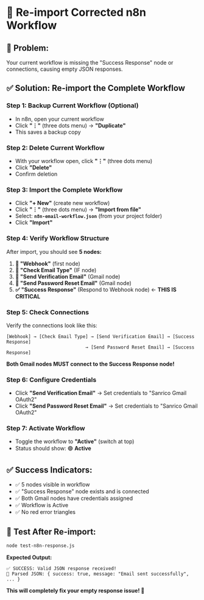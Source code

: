 # 🔄 Re-import Corrected n8n Workflow

## 🎯 **Problem:** 
Your current workflow is missing the "Success Response" node or connections, causing empty JSON responses.

## ✅ **Solution: Re-import the Complete Workflow**

### **Step 1: Backup Current Workflow (Optional)**
- In n8n, open your current workflow
- Click **"⋮"** (three dots menu) → **"Duplicate"** 
- This saves a backup copy

### **Step 2: Delete Current Workflow**
- With your workflow open, click **"⋮"** (three dots menu)
- Click **"Delete"**
- Confirm deletion

### **Step 3: Import the Complete Workflow**
- Click **"+ New"** (create new workflow)
- Click **"⋮"** (three dots menu) → **"Import from file"**
- Select: **`n8n-email-workflow.json`** (from your project folder)
- Click **"Import"**

### **Step 4: Verify Workflow Structure**
After import, you should see **5 nodes:**

1. **🎯 "Webhook"** (first node)
2. **🔀 "Check Email Type"** (IF node)  
3. **📧 "Send Verification Email"** (Gmail node)
4. **🔐 "Send Password Reset Email"** (Gmail node)
5. **✅ "Success Response"** (Respond to Webhook node) ← **THIS IS CRITICAL**

### **Step 5: Check Connections**
Verify the connections look like this:
```
[Webhook] → [Check Email Type] → [Send Verification Email] → [Success Response]
                             → [Send Password Reset Email] → [Success Response]
```

**Both Gmail nodes MUST connect to the Success Response node!**

### **Step 6: Configure Credentials**
- Click **"Send Verification Email"** → Set credentials to "Sanrico Gmail OAuth2"
- Click **"Send Password Reset Email"** → Set credentials to "Sanrico Gmail OAuth2"

### **Step 7: Activate Workflow**
- Toggle the workflow to **"Active"** (switch at top)
- Status should show: 🟢 **Active**

## ✅ **Success Indicators:**
- ✅ 5 nodes visible in workflow
- ✅ "Success Response" node exists and is connected
- ✅ Both Gmail nodes have credentials assigned
- ✅ Workflow is Active
- ✅ No red error triangles

## 🧪 **Test After Re-import:**
```bash
node test-n8n-response.js
```

**Expected Output:**
```
✅ SUCCESS: Valid JSON response received!
📧 Parsed JSON: { success: true, message: "Email sent successfully", ... }
```

**This will completely fix your empty response issue! 🎉**